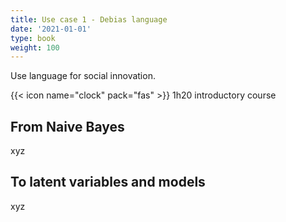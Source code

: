 ```yaml
---
title: Use case 1 - Debias language
date: '2021-01-01'
type: book
weight: 100
---
```


Use language for social innovation.

<!--more-->

{{< icon name="clock" pack="fas" >}} 1h20 introductory course

## From Naive Bayes

xyz

## To latent variables and models

xyz